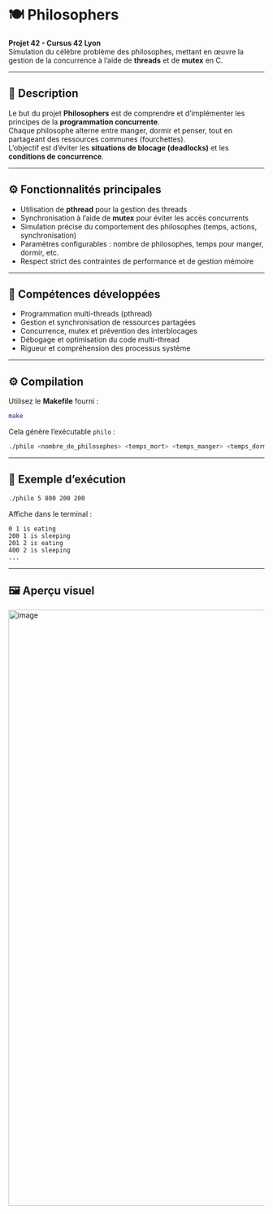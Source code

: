
# 🍽️ Philosophers

**Projet 42 - Cursus 42 Lyon**  
Simulation du célèbre problème des philosophes, mettant en œuvre la gestion de la concurrence à l’aide de **threads** et de **mutex** en C.

---

## 🧠 Description

Le but du projet **Philosophers** est de comprendre et d’implémenter les principes de la **programmation concurrente**.  
Chaque philosophe alterne entre manger, dormir et penser, tout en partageant des ressources communes (fourchettes).  
L’objectif est d’éviter les **situations de blocage (deadlocks)** et les **conditions de concurrence**.

---

## ⚙️ Fonctionnalités principales

- Utilisation de **pthread** pour la gestion des threads  
- Synchronisation à l’aide de **mutex** pour éviter les accès concurrents  
- Simulation précise du comportement des philosophes (temps, actions, synchronisation)  
- Paramètres configurables : nombre de philosophes, temps pour manger, dormir, etc.  
- Respect strict des contraintes de performance et de gestion mémoire  

---

## 🧠 Compétences développées

- Programmation multi-threads (pthread)  
- Gestion et synchronisation de ressources partagées  
- Concurrence, mutex et prévention des interblocages  
- Débogage et optimisation du code multi-thread  
- Rigueur et compréhension des processus système  

---

## ⚙️ Compilation

Utilisez le **Makefile** fourni :
```bash
make
```

Cela génère l’exécutable `philo` :
```bash
./philo <nombre_de_philosophes> <temps_mort> <temps_manger> <temps_dormir> [nombre_de_repas]
```

---

## 🚀 Exemple d’exécution

```bash
./philo 5 800 200 200
```

Affiche dans le terminal :
```
0 1 is eating
200 1 is sleeping
201 2 is eating
400 2 is sleeping
...
```

---

## 🖼️ Aperçu visuel
<img width="1130" height="1172" alt="image" src="https://github.com/user-attachments/assets/bddfe580-519f-44bb-aa7e-f93a77902633" />
